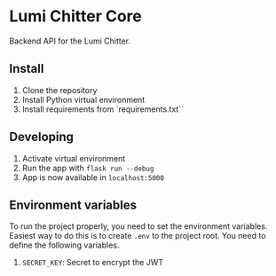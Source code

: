 # Lumi Chitter Core

Backend API for the Lumi Chitter.

## Install

1. Clone the repository
2. Install Python virtual environment
3. Install requirements from `requirements.txt``

## Developing

1. Activate virtual environment
2. Run the app with `flask run --debug`
3. App is now available in `localhost:5000`

## Environment variables

To run the project properly, you need to set the environment variables. Easiest way to do this is to create `.env` to the project root. You need to define the following variables.

1. `SECRET_KEY`: Secret to encrypt the JWT

